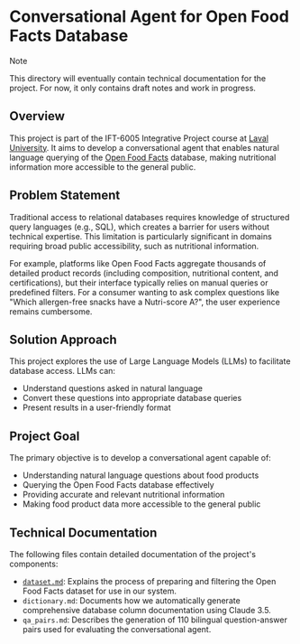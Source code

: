 # Conversational Agent for Open Food Facts Database

> [!NOTE]
> This directory will eventually contain technical documentation for the project. For now, it only contains draft notes and work in progress.

## Overview
This project is part of the IFT-6005 Integrative Project course at [Laval University](https://www.ulaval.ca/en). 
It aims to develop a conversational agent that enables natural language querying of the 
[Open Food Facts](https://world.openfoodfacts.org/) database, making nutritional information more accessible to the general public.

## Problem Statement
Traditional access to relational databases requires knowledge of structured query languages (e.g., SQL), which creates a barrier for users without technical expertise. This limitation is particularly significant in domains requiring broad public accessibility, such as nutritional information.

For example, platforms like Open Food Facts aggregate thousands of detailed product records (including composition, nutritional content, and certifications), but their interface typically relies on manual queries or predefined filters. For a consumer wanting to ask complex questions like "Which allergen-free snacks have a Nutri-score A?", the user experience remains cumbersome.

## Solution Approach
This project explores the use of Large Language Models (LLMs) to facilitate database access. LLMs can:
- Understand questions asked in natural language
- Convert these questions into appropriate database queries
- Present results in a user-friendly format

## Project Goal
The primary objective is to develop a conversational agent capable of:
- Understanding natural language questions about food products
- Querying the Open Food Facts database effectively
- Providing accurate and relevant nutritional information
- Making food product data more accessible to the general public

## Technical Documentation

The following files contain detailed documentation of the project's components:

- [`dataset.md`](dataset.md): Explains the process of preparing and filtering the Open Food Facts dataset for use in our system.
- `dictionary.md`: Documents how we automatically generate comprehensive database column documentation using Claude 3.5.
- `qa_pairs.md`: Describes the generation of 110 bilingual question-answer pairs used for evaluating the conversational agent.
